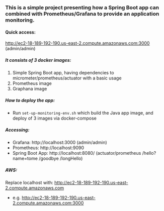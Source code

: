 ### This is a simple project presenting how a Spring Boot app can combined with Prometheus/Grafana to provide an application monitoring.

#### Quick access:
http://ec2-18-189-192-190.us-east-2.compute.amazonaws.com:3000 (admin/admin)

##### It consists of 3 docker images:
1.  Simple Spring Boot app, having dependencies to micrometer/prometheus/actuator with a basic usage
2.  Prometheus image
3.  Graphana image


##### How to deploy the app:
- Run `set-up-monitoring-env.sh` which build the Java app image, and deploy of 3 images via docker-compose

##### Accessing:
- Grafana: http://localhost:3000 (admin/admin)
- Prometheus: http://localhost:9090
- Spring Boot App: http://localhost:8080/ (actuator/prometheus /hello?name=tome /goodbye /longHello)
  
  
##### AWS:
Replace localhost with: http://ec2-18-189-192-190.us-east-2.compute.amazonaws.com
- e.g. http://ec2-18-189-192-190.us-east-2.compute.amazonaws.com:3000